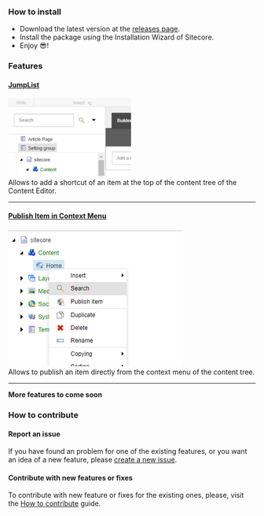 ### How to install
- Download the latest version at the [releases page](https://github.com/andresvillenas/Sitecore.Extensions/releases).
- Install the package using the Installation Wizard of Sitecore.
- Enjoy 😎!

### Features
#### [JumpList](features/jumplist/jumplist.md)
<img src="features/jumplist/Thumbnail.PNG" style="width:250px; height:auto"/><br/>
Allows to add a shortcut of an item at the top of the content tree of the Content Editor.
<hr>

#### [Publish Item in Context Menu](features/publishitem/publishitem.md)
<img src="features/publishitem/Publish-Item.PNG"><br/>
Allows to publish an item directly from the context menu of the content tree.
<hr>

**More features to come soon**

### How to contribute
#### Report an issue
If you have found an problem for one of the existing features, or you want an idea of a new feature, please [create a new issue](https://github.com/andresvillenas/Sitecore.Extensions/issues).

#### Contribute with new features or fixes
To contribute with new feature or fixes for the existing ones, please, visit the [How to contribute](contributing/how-to-contribute.md) guide.